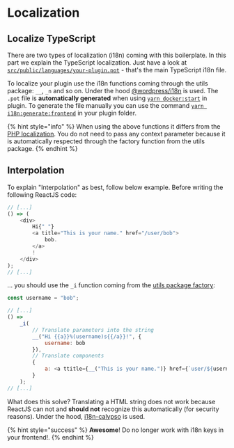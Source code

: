 # Localization

## Localize TypeScript

There are two types of localization (i18n) coming with this boilerplate. In this part we explain the TypeScript localization. Just have a look at [`src/public/languages/your-plugin.pot`](../usage/folder-structure/plugin.md#folder-structure) - that's the main TypeScript i18n file.

To localize your plugin use the i18n functions coming through the utils package: `__`, `_n` and so on. Under the hood [@wordpress/i18n](https://www.npmjs.com/package/@wordpress/i18n) is used. The `.pot` file is **automatically generated** when using [`yarn docker:start`](../usage/available-commands/root.md#development) in plugin. To generate the file manually you can use the command [`yarn i18n:generate:frontend`](../usage/available-commands/plugin.md#localization) in your plugin folder.

{% hint style="info" %}
When using the above functions it differs from the [PHP localization](../php-development/localization.md). You do not need to pass any context parameter because it is automatically respected through the factory function from the utils package.
{% endhint %}

## Interpolation

To explain "Interpolation" as best, follow below example. Before writing the following ReactJS code:

```javascript
// [...]
() => (
    <div>
        Hi{" "}
        <a title="This is your name." href="/user/bob">
            bob.
        </a>
        !
    </div>
);
// [...]
```

... you should use the `_i` function coming from the [utils package factory](utils-package.md#factories):

```javascript
const username = "bob";

// [...]
() =>
    _i(
        // Translate parameters into the string
        __("Hi {{a}}%(username)s{{/a}}!", {
            username: bob
        }),
        // Translate components
        {
            a: <a ttitle={__("This is your name.")} href={`user/${username}`} />
        }
    );
// [...]
```

What does this solve? Translating a HTML string does not work because ReactJS can not and **should not** recognize this automatically (for security reasons). Under the hood, [i18n-calypso](https://www.npmjs.com/package/i18n-calypso) is used.

{% hint style="success" %}
**Awesome**! Do no longer work with i18n keys in your frontend!.
{% endhint %}
